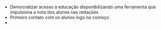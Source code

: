 



# 

- Democratizar acesso a educação disponibilizando uma ferramenta que impulsiona a nota dos alunos nas redações
- Primeiro contato com os alunos logo no começo
- 